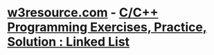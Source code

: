 # [w3resource.com](https://www.w3resource.com) - [C/C++ Programming Exercises, Practice, Solution : Linked List](https://www.w3resource.com/c-programming-exercises/linked_list/index.php)
